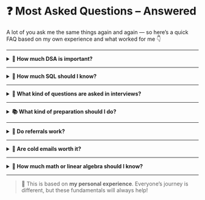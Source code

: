 # ❓ Most Asked Questions – Answered

A lot of you ask me the same things again and again — so here’s a quick FAQ based on my own experience and what worked for me 👇

---

<details>
<summary><strong>🧩 How much DSA is important?</strong></summary>

It’s **important** for clearing online assessments (OAs) and strengthens your **problem-solving mindset**.  
Most companies ask **easy to medium level questions (LeetCode)** during OAs and sometimes during tech rounds.

</details>

---

<details>
<summary><strong>🧮 How much SQL should I know?</strong></summary>

Knowing how to **write queries**, especially JOINS, GROUP BY, and subqueries, is **super useful**.  
SQL is often asked in **OAs** or even live in interviews for data-related roles.

</details>

---

<details>
<summary><strong>🎯 What kind of questions are asked in interviews?</strong></summary>

- In-depth questions about **anything on your resume** — especially projects or tools.
- **Breadth of topics** across DS/ML/LLMs, depending on the interviewer.
- Topics I’ve mentioned in the [Roadmap](../1_Roadmap/README.md) are a good reference.

</details>

---

<details>
<summary><strong>📚 What kind of preparation should I do?</strong></summary>

- Get your **ML/DL basics** clear.
- Be able to **explain your projects well**.
- **Mock interviews** are a game-changer — they show you your gaps and **build confidence**, which is key during real interviews.

</details>

---

<details>
<summary><strong>🤝 Do referrals work?</strong></summary>

**Yes!**  
One of my interviews happened **only because of a referral**.

**Where to get them?**  
- Ask people working at your target company via **LinkedIn** or **networking events**.
- Don’t hesitate to reach out politely.

</details>

---

<details>
<summary><strong>📨 Are cold emails worth it?</strong></summary>

**YES, 100%.**  
A cold email landed me **my first interview and my first job.**

---

### 📩 Sample Cold Email

Subject: Aspiring Data Scientist | Seeking Guidance & Opportunities

Hi [Recipient’s Name],

I hope you're doing well! My name is [Your Name], and I'm currently exploring roles in data science and machine learning. I’ve been following your work at [Company Name], and I truly admire the impact you're making in [mention something specific if possible].

I’ve worked on projects involving [briefly name 1–2 relevant projects/skills], and I’m actively looking for ways to contribute and grow in the field. If there are any opportunities at [Company Name] — internship, full-time, or even just a quick call — I’d be truly grateful for a chance.

Thank you for your time, and please let me know if I can share my resume.

Warm regards,
[Your Name]
[LinkedIn URL] | [Portfolio/GitHub if any]

Try personalizing it !

</details>

---

<details>
<summary><strong>📐 How much math or linear algebra should I know?</strong></summary>

It may **not be directly asked**, but it’s very helpful in **understanding how algorithms work** and why they behave the way they do.

If you want to go deep or pursue research roles — it’s a must.

</details>

---

> 🧠 This is based on **my personal experience**. Everyone’s journey is different, but these fundamentals will always help!
